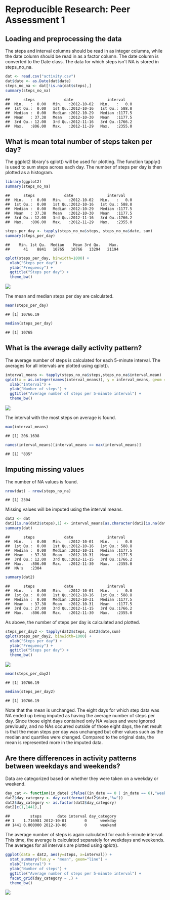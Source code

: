 # Reproducible Research: Peer Assessment 1


## Loading and preprocessing the data
The steps and interval columns should be read in as integer columns, while the date column should be read in as a factor column. The date column is converted to the Date class. The data for which steps isn't NA is stored in steps_no_na.

```r
dat <- read.csv("activity.csv")
dat$date <- as.Date(dat$date)
steps_no_na <- dat[!is.na(dat$steps),]
summary(steps_no_na)
```

```
##      steps             date               interval     
##  Min.   :  0.00   Min.   :2012-10-02   Min.   :   0.0  
##  1st Qu.:  0.00   1st Qu.:2012-10-16   1st Qu.: 588.8  
##  Median :  0.00   Median :2012-10-29   Median :1177.5  
##  Mean   : 37.38   Mean   :2012-10-30   Mean   :1177.5  
##  3rd Qu.: 12.00   3rd Qu.:2012-11-16   3rd Qu.:1766.2  
##  Max.   :806.00   Max.   :2012-11-29   Max.   :2355.0
```

## What is mean total number of steps taken per day?
The ggplot2 library's qplot() will be used for plotting. The function tapply() is used to sum steps across each day. The number of steps per day is then plotted as a histogram.

```r
library(ggplot2)
summary(steps_no_na)
```

```
##      steps             date               interval     
##  Min.   :  0.00   Min.   :2012-10-02   Min.   :   0.0  
##  1st Qu.:  0.00   1st Qu.:2012-10-16   1st Qu.: 588.8  
##  Median :  0.00   Median :2012-10-29   Median :1177.5  
##  Mean   : 37.38   Mean   :2012-10-30   Mean   :1177.5  
##  3rd Qu.: 12.00   3rd Qu.:2012-11-16   3rd Qu.:1766.2  
##  Max.   :806.00   Max.   :2012-11-29   Max.   :2355.0
```

```r
steps_per_day <- tapply(steps_no_na$steps, steps_no_na$date, sum)
summary(steps_per_day)
```

```
##    Min. 1st Qu.  Median    Mean 3rd Qu.    Max. 
##      41    8841   10765   10766   13294   21194
```

```r
qplot(steps_per_day, binwidth=1000) +
  xlab("Steps per day") +
  ylab("Frequency") +
  ggtitle("Steps per day") +
  theme_bw()
```

![](PA1_template_files/figure-html/unnamed-chunk-2-1.png)<!-- -->

The mean and median steps per day are calculated.

```r
mean(steps_per_day)
```

```
## [1] 10766.19
```

```r
median(steps_per_day)
```

```
## [1] 10765
```

## What is the average daily activity pattern?
The average number of steps is calculated for each 5-minute interval. The averages for all intervals are plotted using qplot().

```r
interval_means <- tapply(steps_no_na$steps,steps_no_na$interval,mean)
qplot(x = as.integer(names(interval_means)), y = interval_means, geom = "line") +
  xlab("Interval") +
  ylab("Number of steps") +
  ggtitle("Average number of steps per 5-minute interval") +
  theme_bw()
```

![](PA1_template_files/figure-html/unnamed-chunk-4-1.png)<!-- -->

The interval with the most steps on average is found.

```r
max(interval_means)
```

```
## [1] 206.1698
```

```r
names(interval_means)[interval_means == max(interval_means)]
```

```
## [1] "835"
```

## Imputing missing values
The number of NA values is found.

```r
nrow(dat) - nrow(steps_no_na)
```

```
## [1] 2304
```

Missing values will be imputed using the interval means.

```r
dat2 <- dat
dat2[is.na(dat2$steps),1] <- interval_means[as.character(dat2[is.na(dat2$steps),3])]
summary(dat)
```

```
##      steps             date               interval     
##  Min.   :  0.00   Min.   :2012-10-01   Min.   :   0.0  
##  1st Qu.:  0.00   1st Qu.:2012-10-16   1st Qu.: 588.8  
##  Median :  0.00   Median :2012-10-31   Median :1177.5  
##  Mean   : 37.38   Mean   :2012-10-31   Mean   :1177.5  
##  3rd Qu.: 12.00   3rd Qu.:2012-11-15   3rd Qu.:1766.2  
##  Max.   :806.00   Max.   :2012-11-30   Max.   :2355.0  
##  NA's   :2304
```

```r
summary(dat2)
```

```
##      steps             date               interval     
##  Min.   :  0.00   Min.   :2012-10-01   Min.   :   0.0  
##  1st Qu.:  0.00   1st Qu.:2012-10-16   1st Qu.: 588.8  
##  Median :  0.00   Median :2012-10-31   Median :1177.5  
##  Mean   : 37.38   Mean   :2012-10-31   Mean   :1177.5  
##  3rd Qu.: 27.00   3rd Qu.:2012-11-15   3rd Qu.:1766.2  
##  Max.   :806.00   Max.   :2012-11-30   Max.   :2355.0
```

As above, the number of steps per day is calculated and plotted.

```r
steps_per_day2 <- tapply(dat2$steps, dat2$date,sum)
qplot(steps_per_day2, binwidth=1000) +
  xlab("Steps per day") +
  ylab("Frequency") +
  ggtitle("Steps per day") +
  theme_bw()
```

![](PA1_template_files/figure-html/unnamed-chunk-8-1.png)<!-- -->


```r
mean(steps_per_day2)
```

```
## [1] 10766.19
```

```r
median(steps_per_day2)
```

```
## [1] 10766.19
```

Note that the mean is unchanged. The eight days for which step data was NA ended up being imputed as having the average number of steps per day. Since those eight days contained only NA values and were ignored previously, and no NAs occurred outside of those eight days, the net result is that the mean steps per day was unchanged but other values such as the median and quartiles were changed. Compared to the original data, the mean is represented more in the imputed data.

## Are there differences in activity patterns between weekdays and weekends?
Data are categorized based on whether they were taken on a weekday or weekend.

```r
day_cat <- function(in_date) ifelse((in_date == 0 | in_date == 6),"weekend","weekday")
dat2$day_category <- day_cat(format(dat2$date,"%w"))
dat2$day_category <- as.factor(dat2$day_category)
dat2[c(1,1441),]
```

```
##         steps       date interval day_category
## 1    1.716981 2012-10-01        0      weekday
## 1441 0.000000 2012-10-06        0      weekend
```

The average number of steps is again calculated for each 5-minute interval. This time, the average is calculated separately for weekdays and weekends. The averages for all intervals are plotted using qplot().

```r
ggplot(data = dat2, aes(y=steps, x=interval)) +
  stat_summary(fun.y = "mean", geom="line") +
  xlab("Interval") +
  ylab("Number of steps") +
  ggtitle("Average number of steps per 5-minute interval") +
  facet_grid(day_category ~ .) +
  theme_bw()
```

![](PA1_template_files/figure-html/unnamed-chunk-11-1.png)<!-- -->
